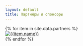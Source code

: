 ```yaml
---
layout: default
title: Партнёры и спонсоры
---
```

<div class="container-fluid">
    <div class="row">
        {% for item in site.data.partners %}
        <div class="col-md-6 py-1">
            <a href="{{item.url}}">
                <img class="img-fluid" style="max-height: 300px" src='/assets/img/partners/{{item.logo}}' title='{{item.name}}' alt='{{item.name}}'>
            </a>
        </div>
        {% endfor %}
    </div>
</div>